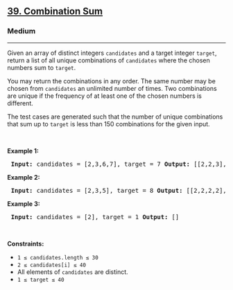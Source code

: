<h2><a href="https://leetcode.com/problems/combination-sum/">39. Combination Sum</a></h2> <h3>Medium</h3> <hr> <p>Given an array of distinct integers <code>candidates</code> and a target integer <code>target</code>, return a list of all unique combinations of <code>candidates</code> where the chosen numbers sum to <code>target</code>.</p>

<p>You may return the combinations in any order. The same number may be chosen from <code>candidates</code> an unlimited number of times. Two combinations are unique if the frequency of at least one of the chosen numbers is different.</p>

<p>The test cases are generated such that the number of unique combinations that sum up to <code>target</code> is less than 150 combinations for the given input.</p>

<p>&nbsp;</p> <p><strong class="example">Example 1:</strong></p> <pre> <strong>Input:</strong> candidates = [2,3,6,7], target = 7 <strong>Output:</strong> [[2,2,3],[7]] </pre>

<p><strong class="example">Example 2:</strong></p> <pre> <strong>Input:</strong> candidates = [2,3,5], target = 8 <strong>Output:</strong> [[2,2,2,2],[2,3,3],[3,5]] </pre>

<p><strong class="example">Example 3:</strong></p> <pre> <strong>Input:</strong> candidates = [2], target = 1 <strong>Output:</strong> [] </pre>

<p>&nbsp;</p> <p><strong>Constraints:</strong></p> <ul> <li><code>1 ≤ candidates.length ≤ 30</code></li> <li><code>2 ≤ candidates[i] ≤ 40</code></li> <li>All elements of <code>candidates</code> are distinct.</li> <li><code>1 ≤ target ≤ 40</code></li> </ul>